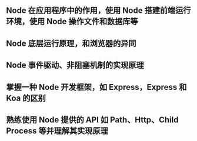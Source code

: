 ## Node 在应用程序中的作用，使用 Node 搭建前端运行环境，使用 Node 操作文件和数据库等

## Node 底层运行原理，和浏览器的异同

## Node 事件驱动、非阻塞机制的实现原理

## 掌握一种 Node 开发框架，如 Express，Express 和 Koa 的区别

## 熟练使用 Node 提供的 API 如 Path、Http、Child Process 等并理解其实现原理